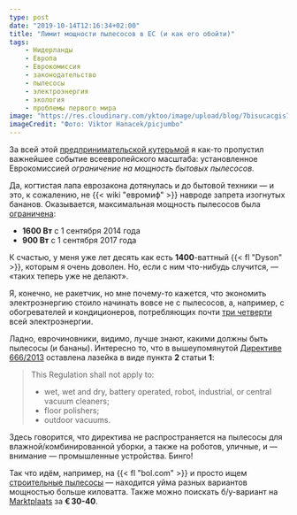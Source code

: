```yaml
---
type: post
date: "2019-10-14T12:16:34+02:00"
title: "Лимит мощности пылесосов в ЕС (и как его обойти)"
tags:
    - Нидерланды
    - Европа
    - Еврокомиссия
    - законодательство
    - пылесосы
    - электроэнергия
    - экология
    - проблемы первого мира
image: "https://res.cloudinary.com/yktoo/image/upload/blog/7bisucacgis71349.jpg"
imageCredit: "Фото: Viktor Hanacek/picjumbo"
---
```


За всей этой [предпринимательской кутерьмой](/series/business) я как-то пропустил важнейшее событие всеевропейского масштаба: установленное Еврокомиссией *ограничение на мощность бытовых пылесосов*.

<!--more-->

Да, когтистая лапа еврозакона дотянулась и до бытовой техники — и это, к сожалению, не {{< wiki "евромиф" >}} навроде запрета изогнутых бананов. Оказывается, максимальная мощность пылесосов была [ограничена](https://eur-lex.europa.eu/legal-content/EN/TXT/?uri=CELEX%3A32013R0666):

* **1600 Вт** с 1 сентября 2014 года
* **900 Вт** с 1 сентября 2017 года

К счастью, у меня уже лет десять как есть **1400**-ваттный {{< fl "Dyson" >}}, которым я очень доволен. Но, если с ним что-нибудь случится, — «таких теперь уже не делают».

Я, конечно, не ракетчик, но мне почему-то кажется, что экономить электроэнергию стоило начинать вовсе не с пылесосов, а, например, с обогревателей и кондиционеров, потребляющих почти [три четверти](https://www.eia.gov/consumption/residential/reports/2009/electronics.php) всей электроэнергии.

Ладно, еврочиновники, видимо, лучше знают, какими должны быть пылесосы (и бананы). Интересно то, что в вышеупомянутой [Директиве 666/2013](https://eur-lex.europa.eu/legal-content/EN/TXT/?uri=CELEX%3A32013R0666) оставлена лазейка в виде пункта **2** статьи **1**:

> This Regulation shall not apply to:
>
> * wet, wet and dry, battery operated, robot, industrial, or central vacuum cleaners;
> * floor polishers;
> * outdoor vacuums.

Здесь говорится, что директива не распространяется на пылесосы для влажной/комбинированной уборки, а также на роботов, уличные, и — внимание — промышленные устройства. Бинго!

Так что идём, например, на {{< fl "bol.com" >}} и просто ищем [строительные пылесосы](https://bit.ly/35wPo2D) — находится уйма разных вариантов мощностью больше киловатта. Также можно поискать б/у-вариант на [Marktplaats](https://www.marktplaats.nl/q/bouwstofzuiger/) за **€ 30-40**.

